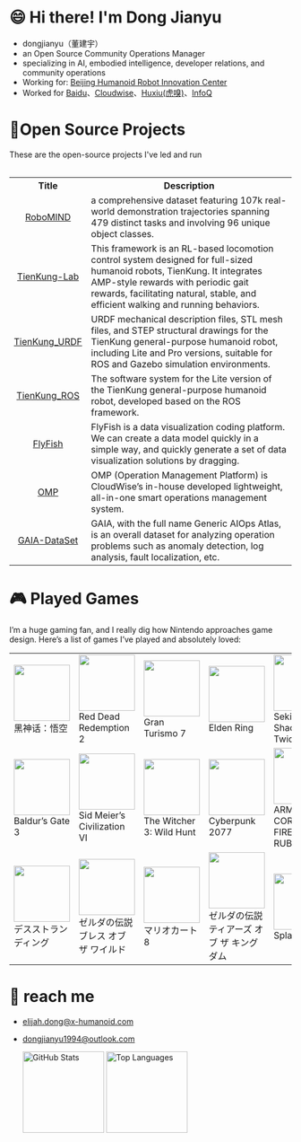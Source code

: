 # 😄 Hi there! I'm Dong Jianyu

- dongjianyu（董建宇）
- an Open Source Community Operations Manager
- specializing in AI, embodied intelligence, developer relations, and community operations
-  Working for: [Beijing Humanoid Robot Innovation Center](https://x-humanoid.com/)
-  Worked for [Baidu](https://home.baidu.com/)、[Cloudwise](https://www.cloudwise.com/)、[Huxiu(虎嗅)](https://www.huxiu.com/)、[InfoQ](https://www.infoq.cn/)

# 🌱Open Source Projects
These are the open-source projects I've led and run
<table><tbody>

<table class="table table-striped table-bordered table-vcenter"/>
    <tbody>
    <tr><th> Title </th> <th>Description</th>
    <tr>
       <td align="center" > <a href="https://x-humanoid-robomind.github.io/">RoboMIND</a></td>
        <td>  a comprehensive dataset featuring 107k real-world demonstration trajectories spanning 479 distinct tasks and involving 96 unique object classes.<br></a></td>
    <tr>
          <td align="center" > <a href="https://github.com/Open-X-Humanoid/TienKung-Lab">TienKung-Lab</a></td>
        <td> This framework is an RL-based locomotion control system designed for full-sized humanoid robots, TienKung. It integrates AMP-style rewards with periodic gait rewards, facilitating natural, stable, and efficient walking and running behaviors.
<br></a></td>
    </tr>
<tr>
         <td align="center" > <a href="https://github.com/x-humanoid-robomind/TienKung_URDF">TienKung_URDF</a></td>
        <td>URDF mechanical description files, STL mesh files, and STEP structural drawings for the TienKung general-purpose humanoid robot, including Lite and Pro versions, suitable for ROS and Gazebo simulation environments.<br></a></td>
    </tr>
     <tr>
          <td align="center" > <a href="https://github.com/x-humanoid-robomind/TienKung_ROS">TienKung_ROS</a></td>
        <td>The software system for the Lite version of the TienKung general-purpose humanoid robot, developed based on the ROS framework.<br></a></td>
    </tr>
     <tr>
         <td align="center" > <a href="https://github.com/CloudWise-OpenSource/FlyFish">FlyFish</a></td>
        <td>FlyFish is a data visualization coding platform. We can create a data model quickly in a simple way, and quickly generate a set of data visualization solutions by dragging.<br></a></td>
    </tr>
     <tr>
          <td align="center" > <a href="https://github.com/CloudWise-OpenSource/OMP">OMP</a></td>
        <td>OMP (Operation Management Platform) is CloudWise’s in-house developed lightweight, all-in-one smart operations management system.<br></a></td>
    </tr>
    <tr>
          <td align="center" > <a href="https://github.com/CloudWise-OpenSource/GAIA-DataSet">GAIA-DataSet</a></td>
        <td> GAIA, with the full name Generic AIOps Atlas, is an overall dataset for analyzing operation problems such as anomaly detection, log analysis, fault localization, etc.<br></a></td>
    </tr>
    </tr>
    </tbody>
</table>


# 🎮 Played Games 
I’m a huge gaming fan, and I really dig how Nintendo approaches game design. Here’s a list of games I’ve played and absolutely loved:

<table>
  <tr>
    <td><img src="https://upload.wikimedia.org/wikipedia/zh/a/a6/Black_Myth_Wukong_cover_art.jpg" width="100"><br/>黑神话：悟空</td>
    <td><img src="https://upload.wikimedia.org/wikipedia/zh/5/56/Red_Dead_Redemption_2_cover.jpg" width="100"><br/>Red Dead Redemption 2</td>
    <td><img src="https://upload.wikimedia.org/wikipedia/zh/8/8c/Gran_Turismo_7_Coverart.jpg" width="100"><br/>Gran Turismo 7</td>
    <td><img src="https://upload.wikimedia.org/wikipedia/zh/6/62/Elden_Ring_cover.png" width="100"><br/>Elden Ring</td>
    <td><img src="https://upload.wikimedia.org/wikipedia/zh/f/fe/Sekiro_art_%28Re-uploaded%29.jpg" width="100"><br/>Sekiro: Shadows Die Twice</td>
    <td><img src="https://upload.wikimedia.org/wikipedia/zh/0/0a/V_coverart_1024x768.jpg" width="100"><br/>GTA5</td>
  </tr>
  <tr>
    <td><img src="https://upload.wikimedia.org/wikipedia/zh/1/12/Baldur%27s_Gate_3_cover_art.jpg" width="100"><br/>Baldur’s Gate 3</td>
    <td><img src="https://upload.wikimedia.org/wikipedia/zh/e/ee/%E3%80%8A%E6%96%87%E6%98%8EVI%E3%80%8B%E5%B0%81%E9%9D%A2.jpg" width="100"><br/>Sid Meier’s Civilization VI</td>
    <td><img src="https://upload.wikimedia.org/wikipedia/zh/0/0c/Witcher_3_cover_art.jpg" width="100"><br/>The Witcher 3: Wild Hunt</td>
    <td><img src="https://upload.wikimedia.org/wikipedia/zh/9/9f/Cyberpunk_2077_box_art.jpg" width="100"><br/>Cyberpunk 2077</td>
    <td><img src="https://shared.fastly.steamstatic.com/store_item_assets/steam/apps/1888160/header_schinese.jpg?t=1726158706" width="100"><br/>ARMORED CORE VI FIRES OF RUBICON</td>
    <td><img src="https://upload.wikimedia.org/wikipedia/zh/b/b6/Ghost_of_Tsushima.jpg" width="100"><br/>Ghost of Tsushima</td>
  </tr>
  <tr>
    <td><img src="https://upload.wikimedia.org/wikipedia/zh/6/65/Death_stranding_cover.jpg" width="100"><br/>デスストランディング</td>
    <td><img src="https://upload.wikimedia.org/wikipedia/zh/1/1a/The_Legend_of_Zelda_Breath_of_the_Wild.png" width="100"><br/>ゼルダの伝説 ブレス オブ ザ ワイルド</td>
    <td><img src="https://upload.wikimedia.org/wikipedia/zh/3/37/Mario_Kart_8_DX.jpg" width="100"><br/>マリオカート8</td>
    <td><img src="https://upload.wikimedia.org/wikipedia/zh/9/97/%E8%96%A9%E7%88%BE%E9%81%94%E5%82%B3%E8%AA%AA%E7%8E%8B%E5%9C%8B%E4%B9%8B%E6%B7%9A.jpg" width="100"><br/>ゼルダの伝説 ティアーズ オブ ザ キングダム</td>
    <td><img src="https://upload.wikimedia.org/wikipedia/zh/9/99/%E6%96%AF%E6%99%AE%E6%8B%89%E9%81%813%E5%B0%81%E9%9D%A2.jpg" width="100"><br/>Splatoon 3</td>
     <td><img src="https://upload.wikimedia.org/wikipedia/zh/0/03/Super_smash_bros_ultimate_2018.jpg" width="100"><br/>大乱闘スマッシュブラザーズ SPECIAL</td>
  </tr>
</table>



# 👯 reach me
- elijah.dong@x-humanoid.com
- dongjianyu1994@outlook.com



  <img 
    height="145em" 
    src="https://github-readme-stats.vercel.app/api?username=soulferryman&show_icons=true&icon_color=CE1D2D&text_color=718096&bg_color=ffffff&include_all_commits=false&hide=stars" 
    alt="GitHub Stats"
  />
<img 
  height="145px" 
  src="https://github-readme-stats.vercel.app/api/top-langs/?username=soulferryman&exclude_repo=KNN-Image-Classification&show_icons=true&text_color=718096&layout=compact&langs_count=6&bg_color=ffffff" 
  alt="Top Languages"
/>
